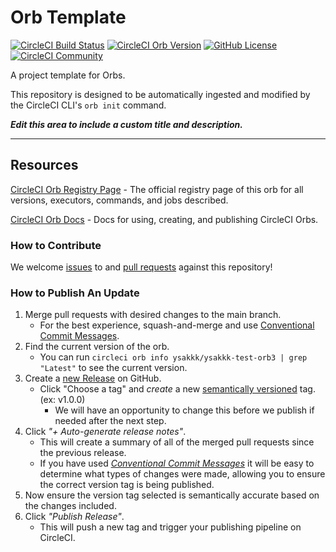 # Orb Template


[![CircleCI Build Status](https://circleci.com/gh/ysakkk/ysakkk-test-orb2.svg?style=shield "CircleCI Build Status")](https://circleci.com/gh/ysakkk/ysakkk-test-orb2) [![CircleCI Orb Version](https://badges.circleci.com/orbs/ysakkk/ysakkk-test-orb3.svg)](https://circleci.com/developer/orbs/orb/ysakkk/ysakkk-test-orb3) [![GitHub License](https://img.shields.io/badge/license-MIT-lightgrey.svg)](https://raw.githubusercontent.com/ysakkk/ysakkk-test-orb2/master/LICENSE) [![CircleCI Community](https://img.shields.io/badge/community-CircleCI%20Discuss-343434.svg)](https://discuss.circleci.com/c/ecosystem/orbs)



A project template for Orbs.

This repository is designed to be automatically ingested and modified by the CircleCI CLI's `orb init` command.

_**Edit this area to include a custom title and description.**_

---

## Resources

[CircleCI Orb Registry Page](https://circleci.com/developer/orbs/orb/ysakkk/ysakkk-test-orb3) - The official registry page of this orb for all versions, executors, commands, and jobs described.

[CircleCI Orb Docs](https://circleci.com/docs/orb-intro/#section=configuration) - Docs for using, creating, and publishing CircleCI Orbs.

### How to Contribute

We welcome [issues](https://github.com/ysakkk/ysakkk-test-orb2/issues) to and [pull requests](https://github.com/ysakkk/ysakkk-test-orb2/pulls) against this repository!

### How to Publish An Update
1. Merge pull requests with desired changes to the main branch.
    - For the best experience, squash-and-merge and use [Conventional Commit Messages](https://conventionalcommits.org/).
2. Find the current version of the orb.
    - You can run `circleci orb info ysakkk/ysakkk-test-orb3 | grep "Latest"` to see the current version.
3. Create a [new Release](https://github.com/ysakkk/ysakkk-test-orb2/releases/new) on GitHub.
    - Click "Choose a tag" and _create_ a new [semantically versioned](http://semver.org/) tag. (ex: v1.0.0)
      - We will have an opportunity to change this before we publish if needed after the next step.
4.  Click _"+ Auto-generate release notes"_.
    - This will create a summary of all of the merged pull requests since the previous release.
    - If you have used _[Conventional Commit Messages](https://conventionalcommits.org/)_ it will be easy to determine what types of changes were made, allowing you to ensure the correct version tag is being published.
5. Now ensure the version tag selected is semantically accurate based on the changes included.
6. Click _"Publish Release"_.
    - This will push a new tag and trigger your publishing pipeline on CircleCI.